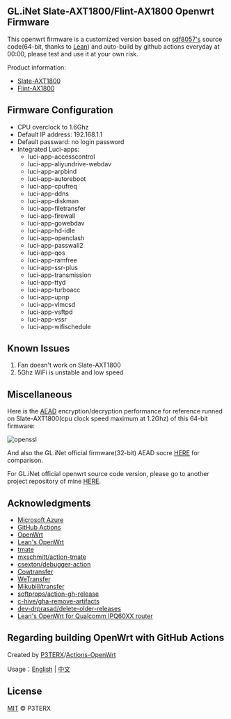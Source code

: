 ## GL.iNet Slate-AXT1800/Flint-AX1800 Openwrt Firmware

This openwrt firmware is a customized version based on [sdf8057's](https://github.com/sdf8057/ipq6000) source code(64-bit, thanks to [Lean](https://github.com/coolsnowwolf/openwrt-gl-ax1800)) and auto-build by github actions everyday at 00:00, please test and use it at your own risk.

Product information: 
- [Slate-AXT1800](https://www.gl-inet.com/products/gl-axt1800/)
- [Flint-AX1800](https://www.gl-inet.com/products/gl-ax1800/)

## Firmware Configuration

- CPU overclock to 1.6Ghz
- Default IP address: 192.168.1.1
- Default passward: no login password
- Integrated Luci-apps:
  - luci-app-accesscontrol
  - luci-app-aliyundrive-webdav
  - luci-app-arpbind
  - luci-app-autoreboot
  - luci-app-cpufreq
  - luci-app-ddns
  - luci-app-diskman
  - luci-app-filetransfer
  - luci-app-firewall
  - luci-app-gowebdav
  - luci-app-hd-idle
  - luci-app-openclash
  - luci-app-passwall2
  - luci-app-qos
  - luci-app-ramfree
  - luci-app-ssr-plus
  - luci-app-transmission
  - luci-app-ttyd
  - luci-app-turboacc
  - luci-app-upnp
  - luci-app-vlmcsd
  - luci-app-vsftpd
  - luci-app-vssr
  - luci-app-wifischedule

## Known Issues
1. Fan doesn't work on Slate-AXT1800
2. 5Ghz WiFi is unstable and low speed

## Miscellaneous

Here is the [AEAD](https://en.wikipedia.org/wiki/Authenticated_encryption) encryption/decryption performance for reference runned on Slate-AXT1800(cpu clock speed maximum at 1.2Ghz) of this 64-bit firmware:

![openssl](https://user-images.githubusercontent.com/59375032/230366272-cb52edd6-f56e-4c5b-b398-a1da9282dfa0.jpg)

And also the GL.iNet official firmware(32-bit) AEAD socre [HERE](https://forum.gl-inet.cn/forum.php?mod=viewthread&tid=311&extra=page%3D1) for comparison.

For GL.iNet official openwrt source code version, please go to another project repository of mine [HERE](https://github.com/eggydutch/gl.inet-ax-series).

## Acknowledgments

- [Microsoft Azure](https://azure.microsoft.com)
- [GitHub Actions](https://github.com/features/actions)
- [OpenWrt](https://github.com/openwrt/openwrt)
- [Lean's OpenWrt](https://github.com/coolsnowwolf/lede)
- [tmate](https://github.com/tmate-io/tmate)
- [mxschmitt/action-tmate](https://github.com/mxschmitt/action-tmate)
- [csexton/debugger-action](https://github.com/csexton/debugger-action)
- [Cowtransfer](https://cowtransfer.com)
- [WeTransfer](https://wetransfer.com/)
- [Mikubill/transfer](https://github.com/Mikubill/transfer)
- [softprops/action-gh-release](https://github.com/softprops/action-gh-release)
- [c-hive/gha-remove-artifacts](https://github.com/c-hive/gha-remove-artifacts)
- [dev-drprasad/delete-older-releases](https://github.com/dev-drprasad/delete-older-releases)
- [Lean's OpenWrt for Qualcomm IPQ60XX router](https://github.com/coolsnowwolf/openwrt-gl-ax1800)

## Regarding building OpenWrt with GitHub Actions

Created by [P3TERX](https://github.com/P3TERX)/[Actions-OpenWrt](https://github.com/P3TERX/Actions-OpenWrt)

Usage：[English](https://github.com/P3TERX/Actions-OpenWrt) | [中文](https://p3terx.com/archives/build-openwrt-with-github-actions.html)

## License

[MIT](https://github.com/P3TERX/Actions-OpenWrt/blob/main/LICENSE) © P3TERX


